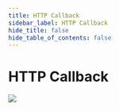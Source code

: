 ```yaml
---
title: HTTP Callback
sidebar_label: HTTP Callback
hide_title: false
hide_table_of_contents: false
---
```


# HTTP Callback

![](https://ossrs.net/gif/v1/sls.gif?site=ossrs.io&path=/lts/doc-zh-4/doc/http-callback)


